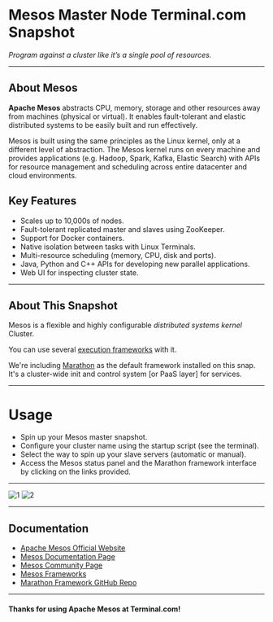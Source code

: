 # **Mesos Master Node** Terminal.com Snapshot

*Program against a cluster like it’s a single pool of resources.*

---

## About Mesos

**Apache Mesos** abstracts CPU, memory, storage and other resources away from machines (physical or virtual). It enables fault-tolerant and elastic distributed systems to be easily built and run effectively.

Mesos is built using the same principles as the Linux kernel, only at a different level of abstraction. The Mesos kernel runs on every machine and provides applications (e.g. Hadoop, Spark, Kafka, Elastic Search) with APIs for resource management and scheduling across entire datacenter and cloud environments.

## Key Features

- Scales up to 10,000s of nodes.
- Fault-tolerant replicated master and slaves using ZooKeeper.
- Support for Docker containers.
- Native isolation between tasks with Linux Terminals.
- Multi-resource scheduling (memory, CPU, disk and ports).
- Java, Python and C++ APIs for developing new parallel applications.
- Web UI for inspecting cluster state.

---

## About This Snapshot

Mesos is a flexible and highly configurable *distributed systems kernel* Cluster.

You can use several [execution frameworks](http://mesos.apache.org/documentation/latest/mesos-frameworks/) with it.

We're including [Marathon](https://github.com/mesosphere/marathon) as the default framework installed on this snap. It's a cluster-wide init and control system [or PaaS layer] for services.

---

# Usage

- Spin up your Mesos master snapshot.
- Configure your cluster name using the startup script (see the terminal).
- Select the way to spin up your slave servers (automatic or manual).
- Access the Mesos status panel and the Marathon framework interface by clicking on the links provided.

---

![1](http://ampcamp.berkeley.edu/3/exercises/img/mesos-webui-all-slaves640.png)
![2](https://dw8zztroqvu2r.cloudfront.net/assets/marathon-0.6.0/mesosphere-marathon-app-list-8d86646c69aa58ae4762d2314d8e2900.png)

---

## Documentation

- [Apache Mesos Official Website](http://mesos.apache.org/)
- [Mesos Documentation Page](http://mesos.apache.org/documentation/latest/)
- [Mesos Community Page](http://mesos.apache.org/community/)
- [Mesos Frameworks](http://mesos.apache.org/documentation/latest/mesos-frameworks/)
- [Marathon Framework GitHub Repo](https://github.com/mesosphere/marathon)

---

#### Thanks for using Apache Mesos at Terminal.com!
